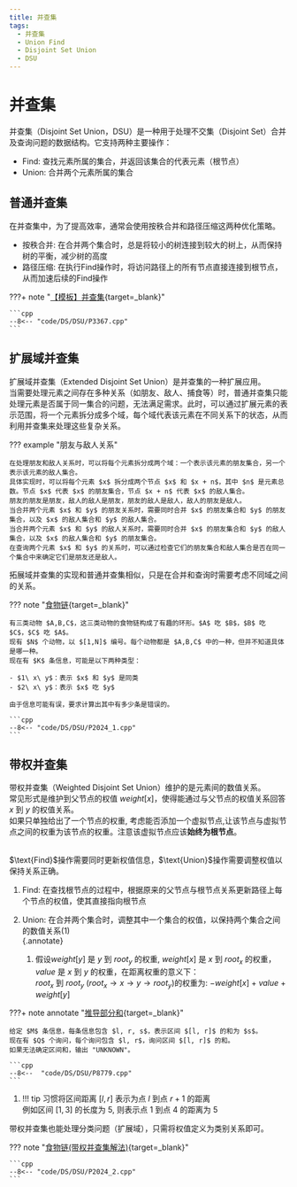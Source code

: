 ```yaml
---
title: 并查集
tags:
  - 并查集
  - Union Find
  - Disjoint Set Union
  - DSU
---
```


# 并查集

并查集（$\text{Disjoint Set Union}，\text{DSU}$）是一种用于处理不交集（$\text{Disjoint Set}$）合并及查询问题的数据结构。它支持两种主要操作：

- $\text{Find}$: 查找元素所属的集合，并返回该集合的代表元素（根节点）
- $\text{Union}$: 合并两个元素所属的集合

## 普通并查集

在并查集中，为了提高效率，通常会使用按秩合并和路径压缩这两种优化策略。

-  按秩合并: 在合并两个集合时，总是将较小的树连接到较大的树上，从而保持树的平衡，减少树的高度
-  路径压缩: 在执行$\text{Find}$操作时，将访问路径上的所有节点直接连接到根节点，从而加速后续的$\text{Find}$操作

???+ note "[【模板】并查集](https://www.luogu.com.cn/problem/P3367){target=_blank}"

    ```cpp
    --8<-- "code/DS/DSU/P3367.cpp"
    ```

## 扩展域并查集

扩展域并查集（$\text{Extended Disjoint Set Union}$）是并查集的一种扩展应用。  
当需要处理元素之间存在多种关系（如朋友、敌人、捕食等）时，普通并查集只能处理元素是否属于同一集合的问题，无法满足需求。此时，可以通过扩展元素的表示范围，将一个元素拆分成多个域，每个域代表该元素在不同关系下的状态，从而利用并查集来处理这些复杂关系。  

??? example "朋友与敌人关系"

    在处理朋友和敌人关系时，可以将每个元素拆分成两个域：一个表示该元素的朋友集合，另一个表示该元素的敌人集合。  
    具体实现时，可以将每个元素 $x$ 拆分成两个节点 $x$ 和 $x + n$，其中 $n$ 是元素总数。节点 $x$ 代表 $x$ 的朋友集合，节点 $x + n$ 代表 $x$ 的敌人集合。  
    朋友的朋友是朋友，敌人的敌人是朋友，朋友的敌人是敌人，敌人的朋友是敌人。  
    当合并两个元素 $x$ 和 $y$ 的朋友关系时，需要同时合并 $x$ 的朋友集合和 $y$ 的朋友集合，以及 $x$ 的敌人集合和 $y$ 的敌人集合。  
    当合并两个元素 $x$ 和 $y$ 的敌人关系时，需要同时合并 $x$ 的朋友集合和 $y$ 的敌人集合，以及 $x$ 的敌人集合和 $y$ 的朋友集合。  
    在查询两个元素 $x$ 和 $y$ 的关系时，可以通过检查它们的朋友集合和敌人集合是否在同一个集合中来确定它们是朋友还是敌人。  

拓展域并查集的实现和普通并查集相似，只是在合并和查询时需要考虑不同域之间的关系。

??? note "[食物链](https://www.luogu.com.cn/problem/P2024){target=_blank}"

    有三类动物 $A,B,C$，这三类动物的食物链构成了有趣的环形。$A$ 吃 $B$，$B$ 吃 $C$，$C$ 吃 $A$。  
    现有 $N$ 个动物，以 $[1,N]$ 编号。每个动物都是 $A,B,C$ 中的一种，但并不知道具体是哪一种。  
    现在有 $K$ 条信息，可能是以下两种类型：

    - $1\ x\ y$：表示 $x$ 和 $y$ 是同类
    - $2\ x\ y$：表示 $x$ 吃 $y$
   
    由于信息可能有误，要求计算出其中有多少条是错误的。  

    ```cpp
    --8<-- "code/DS/DSU/P2024_1.cpp"
    ```

## 带权并查集

带权并查集（$\text{Weighted Disjoint Set Union}$）维护的是元素间的数值关系。  
常见形式是维护到父节点的权值 $weight[x]$，使得能通过与父节点的权值关系回答 $x$ 到 $y$ 的权值关系。  
如果只单独给出了一个节点的权重, 考虑能否添加一个虚拟节点,让该节点与虚拟节点之间的权重为该节点的权重。注意该虚拟节点应该**始终为根节点**。  

<br>
$\text{Find}$操作需要同时更新权值信息，$\text{Union}$操作需要调整权值以保持关系正确。  

1. $\text{Find}$: 在查找根节点的过程中，根据原来的父节点与根节点关系更新路径上每个节点的权值，使其直接指向根节点  
2. $\text{Union}$: 在合并两个集合时，调整其中一个集合的权值，以保持两个集合之间的数值关系(1)  
    {.annotate}

    1.  假设$weight[y]$ 是 $y$ 到 $root_y$ 的权重, $weight[x]$ 是 $x$ 到 $root_x$ 的权重，$value$ 是 $x$ 到 $y$ 的权重，在距离权重的意义下：<br>$root_x$ 到 $root_y$ ($root_x \rightarrow x \rightarrow y \rightarrow root_y$)的权重为: $-weight[x]$ + $value$ + $weight[y]$  


???+ note annotate "[推导部分和](https://www.luogu.com.cn/problem/P8779){target=_blank}"

    给定 $M$ 条信息，每条信息包含 $l, r, s$，表示区间 $[l, r]$ 的和为 $s$。  
    现在有 $Q$ 个询问，每个询问包含 $l, r$，询问区间 $[l, r]$ 的和。  
    如果无法确定区间和，输出 "UNKNOWN"。

    ```cpp
    --8<--  "code/DS/DSU/P8779.cpp"
    ```
1.  !!! tip
    习惯将区间距离 $[l,r]$ 表示为点 $l$ 到点 $r+1$ 的距离<br>例如区间 $[1,3]$ 的长度为 $5$, 则表示点 $1$ 到点 $4$ 的距离为 $5$


带权并查集也能处理分类问题（扩展域），只需将权值定义为类别关系即可。

??? note "[食物链(带权并查集解法)](https://www.luogu.com.cn/problem/P2024){target=_blank}"

    ```cpp
    --8<-- "code/DS/DSU/P2024_2.cpp"
    ```